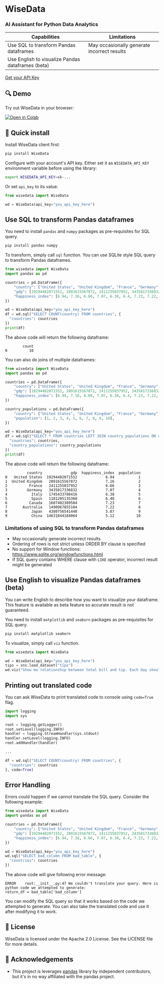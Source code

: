 # WiseData

### AI Assistant for Python Data Analytics
| Capabilities                                      | Limitations                                 |
|---------------------------------------------------|---------------------------------------------|
| Use SQL to transform Pandas dataframes            | May occasionally generate incorrect results |
| Use English to visualize Pandas dataframes (beta) |                                             |

[Get your API Key](https://wisedata.app/)

## 🔍 Demo
Try out WiseData in your browser:

[![Open in Colab](https://camo.githubusercontent.com/84f0493939e0c4de4e6dbe113251b4bfb5353e57134ffd9fcab6b8714514d4d1/68747470733a2f2f636f6c61622e72657365617263682e676f6f676c652e636f6d2f6173736574732f636f6c61622d62616467652e737667)](https://colab.research.google.com/drive/1onQI_V6NrAnEDY-o6N068xLyvsFojynf?usp=sharing)

## 🔧 Quick install
Install WiseData client first:
```bash
pip install WiseData
```

Configure with your account's API key.
Either set it as `WISEDATA_API_KEY` environment variable before using the library:
```bash
export WISEDATA_API_KEY=sk-...
```

Or set `api_key` to its value:
```python
from wisedata import WiseData

wd = WiseData(api_key="you_api_key_here")
```

## Use SQL to transform Pandas dataframes
You need to install `pandas` and `numpy` packages as pre-requisites for SQL query.
```bash
pip install pandas numpy
```

To transform, simply call `sql` function. You can use SQLite style SQL query to transform Pandas dataframes.
```python
from wisedata import WiseData
import pandas as pd

countries = pd.DataFrame({
    "country": ["United States", "United Kingdom", "France", "Germany", "Italy", "Spain", "Canada", "Australia", "Japan", "China"],
    "gdp": [19294482071552, 2891615567872, 2411255037952, 3435817336832, 1745433788416, 1181205135360, 1607402389504, 1490967855104, 4380756541440, 14631844184064],
    "happiness_index": [6.94, 7.16, 6.66, 7.07, 6.38, 6.4, 7.23, 7.22, 5.87, 5.12]
})

wd = WiseData(api_key="you_api_key_here")
df = wd.sql("SELECT COUNT(country) FROM countries", {
  "countries": countries
})
print(df)
```

The above code will return the following dataframe:

```
        count
0          10
```

You can also do joins of multiple dataframes:
```python
from wisedata import WiseData
import pandas as pd

countries = pd.DataFrame({
    "country": ["United States", "United Kingdom", "France", "Germany", "Italy", "Spain", "Canada", "Australia", "Japan", "China"],
    "gdp": [19294482071552, 2891615567872, 2411255037952, 3435817336832, 1745433788416, 1181205135360, 1607402389504, 1490967855104, 4380756541440, 14631844184064],
    "happiness_index": [6.94, 7.16, 6.66, 7.07, 6.38, 6.4, 7.23, 7.22, 5.87, 5.12]
})

country_populations = pd.DataFrame({
    "country": ["United States", "United Kingdom", "France", "Germany", "Italy", "Spain", "Canada", "Australia", "Japan", "China"],
    "population": [1, 2, 3, 4, 5, 6, 7, 8, 9, 10],
})

wd = WiseData(api_key="you_api_key_here")
df = wd.sql("SELECT * FROM countries LEFT JOIN country_populations ON countries.country = country_populations.country", {
  "countries": countries,
  "country_populations": country_populations
})
print(df)
```
The above code will return the following dataframe:

```
          country             gdp  happiness_index  population
0   United States  19294482071552             6.94           1
1  United Kingdom   2891615567872             7.16           2
2          France   2411255037952             6.66           3
3         Germany   3435817336832             7.07           4
4           Italy   1745433788416             6.38           5
5           Spain   1181205135360             6.40           6
6          Canada   1607402389504             7.23           7
7       Australia   1490967855104             7.22           8
8           Japan   4380756541440             5.87           9
9           China  14631844184064             5.12          10
```

### Limitations of using SQL to transform Pandas dataframes
* May occasionally generate incorrect results
* Ordering of rows is not strict unless ORDER BY clause is specified
* No support for Window functions: https://www.sqlite.org/windowfunctions.html
* If SQL query contains WHERE clause with `LIKE` operator, incorrect result might be generated

## Use English to visualize Pandas dataframes (beta)
You can write English to describe how you want to visualize your dataframe.
This feature is available as beta feature so accurate result is not guaranteed.

You need to install `matplotlib` and `seaborn` packages as pre-requisites for SQL query.
```bash
pip install matplotlib seaborn
```

To visualize, simply call `viz` function.
```python
from wisedata import WiseData

wd = WiseData(api_key="you_api_key_here")
tips = sns.load_dataset("tips")
wd.viz("Show me relationship between total bill and tip. Each day should have different colour. Title is: Total Bill vs Tip", { "tips": tips })
```

## Printing out translated code
You can ask WiseData to print translated code to console using `code=True` flag.
```python
import logging
import sys

root = logging.getLogger()
root.setLevel(logging.INFO)
handler = logging.StreamHandler(sys.stdout)
handler.setLevel(logging.INFO)
root.addHandler(handler)

...

df = wd.sql("SELECT COUNT(country) FROM countries", {
  "countries": countries
}, code=True)
```

## Error Handling
Errors could happen if we cannot translate the SQL query. Consider the following example:
```python
from wisedata import WiseData
import pandas as pd

countries = pd.DataFrame({
    "country": ["United States", "United Kingdom", "France", "Germany", "Italy", "Spain", "Canada", "Australia", "Japan", "China"],
    "gdp": [19294482071552, 2891615567872, 2411255037952, 3435817336832, 1745433788416, 1181205135360, 1607402389504, 1490967855104, 4380756541440, 14631844184064],
    "happiness_index": [6.94, 7.16, 6.66, 7.07, 6.38, 6.4, 7.23, 7.22, 5.87, 5.12]
})

wd = WiseData(api_key="you_api_key_here")
wd.sql("SELECT bad_column FROM bad_table", {
  "countries": countries
})
```

The above code will give following error message:
```
ERROR    root:__init__.py:47 We couldn't translate your query. Here is python code we attempted to generate: 
return_df = bad_table['bad_column']
```

You can modify the SQL query so that it works based on the code we attempted to generate.
You can also take the translated code and use it after modifying it to work.

## 📜 License

WiseData is licensed under the Apache 2.0 License. See the LICENSE file for more details.

## 🤝 Acknowledgements

- This project is leverages [pandas](https://github.com/pandas-dev/pandas) library by independent contributors, but it's in no way affiliated with the pandas project.